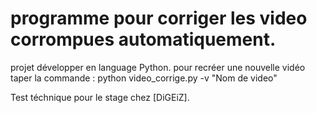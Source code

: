 # programme pour corriger les video corrompues automatiquement.

projet développer en language Python.
pour recréer une nouvelle vidéo taper la commande : python video_corrige.py -v "Nom de video"

Test téchnique pour le stage chez [DiGEiZ].
